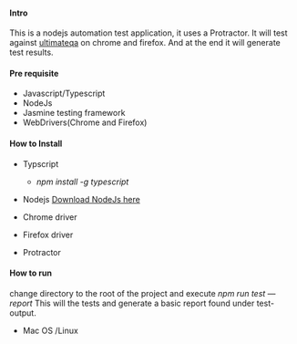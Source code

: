 #### Intro
This is a nodejs automation test application, it uses a Protractor. It will test against [ultimateqa](https://www.ultimateqa.com/automation/) on chrome and firefox.
And at the end it will generate test results.

#### Pre requisite 
- Javascript/Typescript
- NodeJs
- Jasmine testing framework
- WebDrivers(Chrome and Firefox)

#### How to Install
* Typscript
    * *npm install -g typescript*
* Nodejs
    [Download NodeJs here](https://nodejs.org/en/)

* Chrome driver
* Firefox driver
* Protractor

#### How to run
change directory to the root of the project and execute *npm run test —report*
This will the tests and generate a basic report found under test-output.

- Mac OS /Linux
